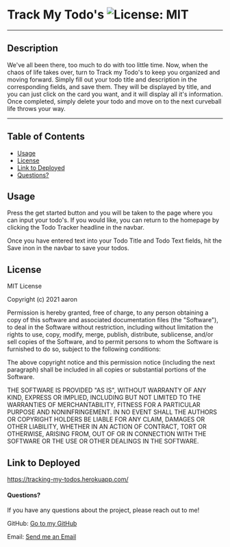 # Track My Todo's ![License: MIT](https://img.shields.io/badge/license-MIT-orange?style=for-the-badge&logo=appveyor)

---

## Description

We've all been there, too much to do with too little time. Now, when the chaos of life takes over, turn to Track my Todo's to keep you organized and moving forward. Simply fill out your todo title and description in the corresponding fields, and save them. They will be displayed by title, and you can just click on the card you want, and it will display all it's information. Once completed, simply delete your todo and move on to the next curveball life throws your way.

---

## Table of Contents

- [Usage](#usage)
- [License](#license)
- [Link to Deployed](#link)
- [Questions?](#questions)

## Usage

Press the get started button and you will be taken to the page where you can input your todo's. If you would like, you can return to the homepage by clicking the Todo Tracker headline in the navbar.

Once you have entered text into your Todo Title and Todo Text fields, hit the Save inon in the navbar to save your todos.

## License

MIT License

Copyright (c) 2021 aaron

Permission is hereby granted, free of charge, to any person obtaining a copy of this software and associated documentation files (the "Software"), to deal in the Software without restriction, including without limitation the rights to use, copy, modify, merge, publish, distribute, sublicense, and/or sell copies of the Software, and to permit persons to whom the Software is furnished to do so, subject to the following conditions:

The above copyright notice and this permission notice (including the next paragraph) shall be included in all copies or substantial portions of the Software.

THE SOFTWARE IS PROVIDED "AS IS", WITHOUT WARRANTY OF ANY KIND, EXPRESS OR IMPLIED, INCLUDING BUT NOT LIMITED TO THE WARRANTIES OF MERCHANTABILITY, FITNESS FOR A PARTICULAR PURPOSE AND NONINFRINGEMENT. IN NO EVENT SHALL THE AUTHORS OR COPYRIGHT HOLDERS BE LIABLE FOR ANY CLAIM, DAMAGES OR OTHER LIABILITY, WHETHER IN AN ACTION OF CONTRACT, TORT OR OTHERWISE, ARISING FROM, OUT OF OR IN CONNECTION WITH THE SOFTWARE OR THE USE OR OTHER DEALINGS IN THE SOFTWARE.

## Link to Deployed

https://tracking-my-todos.herokuapp.com/

#### Questions?

If you have any questions about the project, please reach out to me!

GitHub: [Go to my GitHub](https://github.com/afarr002)

Email: [Send me an Email](afarrell002@gmail.com)

